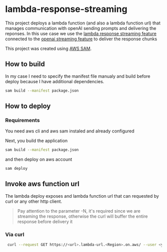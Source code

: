 # lambda-response-streaming

This project deploys a lambda function (and also a lambda function url) that manages communication with openAI sending prompts and delivering the reponses.
In this use case we use the [lambda response streaming feature](https://docs.aws.amazon.com/lambda/latest/dg/configuration-response-streaming.html ) connected to the [openai streaming feature](https://platform.openai.com/docs/api-reference/streaming) to deliver the response chunks

This project was created using [AWS SAM](https://docs.aws.amazon.com/serverless-application-model/latest/developerguide/what-is-sam.html).


## How to build

In my case I need to specify the manifest file manualy and build before deploy because I have additional dependencies.

```sh
sam build --manifest package.json
```

## How to deploy

### Requirements 
You need aws cli and aws sam instaled and already configured

Next, you build the application

```sh
sam build --manifest package.json
```

and then deploy on aws account

```sh
sam deploy
```

## Invoke aws function url
The lambda deploy exposes and lambda function url that can requested by curl or any other http client.

> Pay attention to the parameter -N, it's required since we are streaming the response, otherwise the curl will buffer the entire response before delivery it

### Via curl
```sh
 curl --request GET https://<url>.lambda-url.<Region>.on.aws/ --user <your_aws_acces_key_id>:<your_aws_secret_access_key> --aws-sigv4 'aws:amz:<Region>:lambda' -N
```
